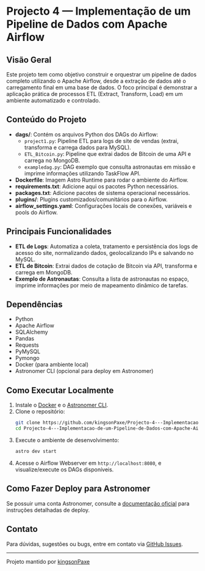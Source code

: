 # Projecto 4 — Implementação de um Pipeline de Dados com Apache Airflow

## Visão Geral

Este projeto tem como objetivo construir e orquestrar um pipeline de dados completo utilizando o Apache Airflow, desde a extração de dados até o carregamento final em uma base de dados. O foco principal é demonstrar a aplicação prática de processos ETL (Extract, Transform, Load) em um ambiente automatizado e controlado.

## Conteúdo do Projeto

- **dags/**: Contém os arquivos Python dos DAGs do Airflow:
  - `project1.py`: Pipeline ETL para logs de site de vendas (extrai, transforma e carrega dados para MySQL).
  - `ETL_Bitcoin.py`: Pipeline que extrai dados de Bitcoin de uma API e carrega no MongoDB.
  - `exampledag.py`: DAG exemplo que consulta astronautas em missão e imprime informações utilizando TaskFlow API.
- **Dockerfile**: Imagem Astro Runtime para rodar o ambiente do Airflow.
- **requirements.txt**: Adicione aqui os pacotes Python necessários.
- **packages.txt**: Adicione pacotes de sistema operacional necessários.
- **plugins/**: Plugins customizados/comunitários para o Airflow.
- **airflow_settings.yaml**: Configurações locais de conexões, variáveis e pools do Airflow.

## Principais Funcionalidades

- **ETL de Logs**: Automatiza a coleta, tratamento e persistência dos logs de acesso do site, normalizando dados, geolocalizando IPs e salvando no MySQL.
- **ETL de Bitcoin**: Extrai dados de cotação de Bitcoin via API, transforma e carrega em MongoDB.
- **Exemplo de Astronautas**: Consulta a lista de astronautas no espaço, imprime informações por meio de mapeamento dinâmico de tarefas.

## Dependências

- Python
- Apache Airflow
- SQLAlchemy
- Pandas
- Requests
- PyMySQL
- Pymongo
- Docker (para ambiente local)
- Astronomer CLI (opcional para deploy em Astronomer)

## Como Executar Localmente

1. Instale o [Docker](https://www.docker.com/) e o [Astronomer CLI](https://docs.astronomer.io/astro/cli-install).
2. Clone o repositório:
   ```bash
   git clone https://github.com/kingsonPaxe/Projecto-4---Implementacao-de-um-Pipeline-de-Dados-com-Apache-Airflow.git
   cd Projecto-4---Implementacao-de-um-Pipeline-de-Dados-com-Apache-Airflow
   ```
3. Execute o ambiente de desenvolvimento:
   ```bash
   astro dev start
   ```
4. Acesse o Airflow Webserver em `http://localhost:8080`, e visualize/execute os DAGs disponíveis.

## Como Fazer Deploy para Astronomer

Se possuir uma conta Astronomer, consulte a [documentação oficial](https://www.astronomer.io/docs/astro/deploy-code/) para instruções detalhadas de deploy.

## Contato

Para dúvidas, sugestões ou bugs, entre em contato via [GitHub Issues](https://github.com/kingsonPaxe/Projecto-4---Implementacao-de-um-Pipeline-de-Dados-com-Apache-Airflow/issues).

---
Projeto mantido por [kingsonPaxe](https://github.com/kingsonPaxe)